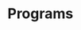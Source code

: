 # Programs











































































































































